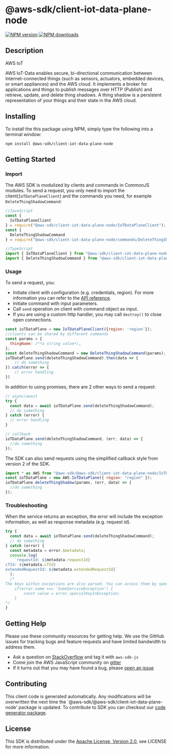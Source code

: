 # @aws-sdk/client-iot-data-plane-node

[![NPM version](https://img.shields.io/npm/v/@aws-sdk/client-iot-data-plane-node/preview.svg)](https://www.npmjs.com/package/@aws-sdk/client-iot-data-plane-node)
[![NPM downloads](https://img.shields.io/npm/dm/@aws-sdk/client-iot-data-plane-node.svg)](https://www.npmjs.com/package/@aws-sdk/client-iot-data-plane-node)

## Description

<fullname>AWS IoT</fullname> <p>AWS IoT-Data enables secure, bi-directional communication between Internet-connected things (such as sensors, actuators, embedded devices, or smart appliances) and the AWS cloud. It implements a broker for applications and things to publish messages over HTTP (Publish) and retrieve, update, and delete thing shadows. A thing shadow is a persistent representation of your things and their state in the AWS cloud.</p>

## Installing

To install the this package using NPM, simply type the following into a terminal window:

```
npm install @aws-sdk/client-iot-data-plane-node
```

## Getting Started

### Import

The AWS SDK is modulized by clients and commands in CommonJS modules. To send a request, you only need to import the client(`IoTDataPlaneClient`) and the commands you need, for example `DeleteThingShadowCommand`:

```javascript
//JavaScript
const {
  IoTDataPlaneClient
} = require("@aws-sdk/client-iot-data-plane-node/IoTDataPlaneClient");
const {
  DeleteThingShadowCommand
} = require("@aws-sdk/client-iot-data-plane-node/commands/DeleteThingShadowCommand");
```

```javascript
//TypeScript
import { IoTDataPlaneClient } from "@aws-sdk/client-iot-data-plane-node/IoTDataPlaneClient";
import { DeleteThingShadowCommand } from "@aws-sdk/client-iot-data-plane-node/commands/DeleteThingShadowCommand";
```

### Usage

To send a request, you:

- Initiate client with configuration (e.g. credentials, region). For more information you can refer to the [API reference][].
- Initiate command with input parameters.
- Call `send` operation on client with command object as input.
- If you are using a custom http handler, you may call `destroy()` to close open connections.

```javascript
const ioTDataPlane = new IoTDataPlaneClient({region: 'region'});
//clients can be shared by different commands
const params = {
  thingName: /**a string value*/,
};
const deleteThingShadowCommand = new DeleteThingShadowCommand(params);
ioTDataPlane.send(deleteThingShadowCommand).then(data => {
    // do something
}).catch(error => {
    // error handling
})
```

In addition to using promises, there are 2 other ways to send a request:

```javascript
// async/await
try {
  const data = await ioTDataPlane.send(deleteThingShadowCommand);
  // do something
} catch (error) {
  // error handling
}
```

```javascript
// callback
ioTDataPlane.send(deleteThingShadowCommand, (err, data) => {
  //do something
});
```

The SDK can also send requests using the simplified callback style from version 2 of the SDK.

```javascript
import * as AWS from "@aws-sdk/@aws-sdk/client-iot-data-plane-node/IoTDataPlane";
const ioTDataPlane = new AWS.IoTDataPlane({ region: "region" });
ioTDataPlane.deleteThingShadow(params, (err, data) => {
  //do something
});
```

### Troubleshooting

When the service returns an exception, the error will include the exception information, as well as response metadata (e.g. request id).

```javascript
try {
  const data = await ioTDataPlane.send(deleteThingShadowCommand);
  // do something
} catch (error) {
  const metadata = error.$metadata;
  console.log(
    `requestId: ${metadata.requestId}
cfId: ${metadata.cfId}
extendedRequestId: ${metadata.extendedRequestId}`
  );
  /*
The keys within exceptions are also parsed. You can access them by specifying exception names:
    if(error.name === 'SomeServiceException') {
        const value = error.specialKeyInException;
    }
*/
}
```

## Getting Help

Please use these community resources for getting help. We use the GitHub issues for tracking bugs and feature requests and have limited bandwidth to address them.

- Ask a question on [StackOverflow](https://stackoverflow.com/questions/tagged/aws-sdk-js) and tag it with `aws-sdk-js`
- Come join the AWS JavaScript community on [gitter](https://gitter.im/aws/aws-sdk-js-v3)
- If it turns out that you may have found a bug, please [open an issue](https://github.com/aws/aws-sdk-js-v3/issues)

## Contributing

This client code is generated automatically. Any modifications will be overwritten the next time the `@aws-sdk/@aws-sdk/client-iot-data-plane-node' package is updated. To contribute to SDK you can checkout our [code generator package][].

## License

This SDK is distributed under the
[Apache License, Version 2.0](http://www.apache.org/licenses/LICENSE-2.0),
see LICENSE for more information.

[code generator package]: https://github.com/aws/aws-sdk-js-v3/tree/master/packages/service-types-generator
[api reference]: https://docs.aws.amazon.com/AWSJavaScriptSDK/latest/
